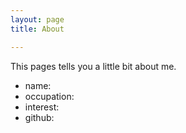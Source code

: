 ```yaml
---
layout: page
title: About

---
```


This pages tells you a little bit about me.


<ul>
<li>name: </li>
<li>occupation: </li>
<li>interest: </li>
<li>github: </li>
</ul>
